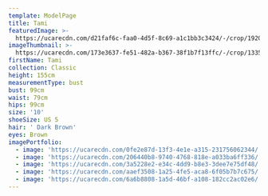 ```yaml
---
template: ModelPage
title: Tami
featuredImage: >-
  https://ucarecdn.com/d21faf6c-faa0-4d5f-8c69-a1c1bb3c3424/-/crop/1920x1040/0,0/-/preview/
imageThumbnail: >-
  https://ucarecdn.com/173e3637-fe51-482a-b367-38f1b7f13ffc/-/crop/1335x1280/219,0/-/preview/
firstName: Tami
collection: Classic
height: 155cm
measurementType: bust
bust: 99cm
waist: 79cm
hips: 99cm
size: '10'
shoeSize: US 5
hair: ' Dark Brown'
eyes: Brown
imagePortfolio:
  - image: 'https://ucarecdn.com/0fe2e87d-13f3-4e1e-a315-231756062344/'
  - image: 'https://ucarecdn.com/206440b8-9740-4768-818e-a033ba6ff336/'
  - image: 'https://ucarecdn.com/3a5228e2-e34c-4dd9-b8e3-3dee7e75df48/'
  - image: 'https://ucarecdn.com/aaef3508-1a25-4fe5-aca8-6f05b7b7c675/'
  - image: 'https://ucarecdn.com/6a6b8808-1a5d-46bf-a108-182cc2ac02e6/'
---
```


